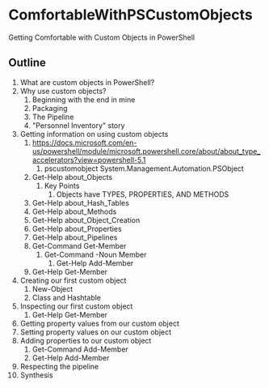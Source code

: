 # ComfortableWithPSCustomObjects
Getting Comfortable with Custom Objects in PowerShell

## Outline
1. What are custom objects in PowerShell?
2. Why use custom objects?
    1. Beginning with the end in mine
    2. Packaging
    3. The Pipeline
    4. "Personnel Inventory" story
3. Getting information on using custom objects
    1. https://docs.microsoft.com/en-us/powershell/module/microsoft.powershell.core/about/about_type_accelerators?view=powershell-5.1 
        1. pscustomobject System.Management.Automation.PSObject
    2. Get-Help about_Objects
        1. Key Points
            1. Objects have TYPES, PROPERTIES, AND METHODS
    3. Get-Help about_Hash_Tables
    4. Get-Help about_Methods
    5. Get-Help about_Object_Creation
    6. Get-Help about_Properties
    7. Get-Help about_Pipelines
    8. Get-Command Get-Member
        1. Get-Command -Noun Member
            1. Get-Help Add-Member
    9. Get-Help Get-Member
4. Creating our first custom object
    1. New-Object
    2. Class and Hashtable
5. Inspecting our first custom object
    1. Get-Help Get-Member
6. Getting property values from our custom object
7. Setting property values on our custom object
8. Adding properties to our custom object
    1. Get-Command Add-Member
    2. Get-Help Add-Member
9. Respecting the pipeline
10. Synthesis
